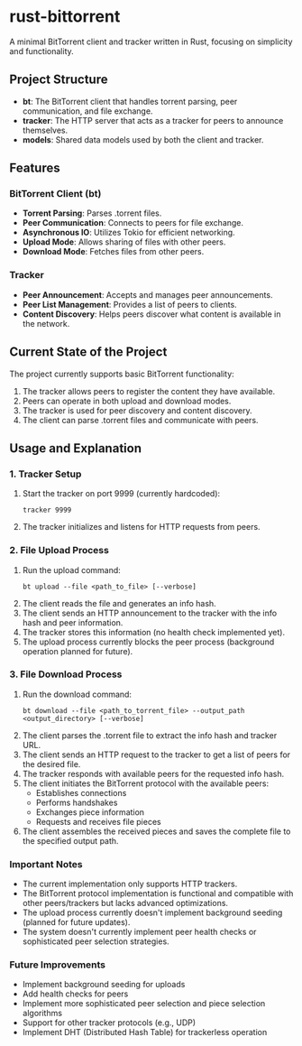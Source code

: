 # rust-bittorrent

A minimal BitTorrent client and tracker written in Rust, focusing on simplicity and functionality.

## Project Structure

- **bt**: The BitTorrent client that handles torrent parsing, peer communication, and file exchange.
- **tracker**: The HTTP server that acts as a tracker for peers to announce themselves.
- **models**: Shared data models used by both the client and tracker.

## Features

### BitTorrent Client (bt)

- **Torrent Parsing**: Parses .torrent files.
- **Peer Communication**: Connects to peers for file exchange.
- **Asynchronous IO**: Utilizes Tokio for efficient networking.
- **Upload Mode**: Allows sharing of files with other peers.
- **Download Mode**: Fetches files from other peers.

### Tracker

- **Peer Announcement**: Accepts and manages peer announcements.
- **Peer List Management**: Provides a list of peers to clients.
- **Content Discovery**: Helps peers discover what content is available in the network.

## Current State of the Project

The project currently supports basic BitTorrent functionality:

1. The tracker allows peers to register the content they have available.
2. Peers can operate in both upload and download modes.
3. The tracker is used for peer discovery and content discovery.
4. The client can parse .torrent files and communicate with peers.

## Usage and Explanation

### 1. Tracker Setup

1. Start the tracker on port 9999 (currently hardcoded):
   ```
   tracker 9999
   ```
2. The tracker initializes and listens for HTTP requests from peers.

### 2. File Upload Process

1. Run the upload command:
   ```
   bt upload --file <path_to_file> [--verbose]
   ```
2. The client reads the file and generates an info hash.
3. The client sends an HTTP announcement to the tracker with the info hash and peer information.
4. The tracker stores this information (no health check implemented yet).
5. The upload process currently blocks the peer process (background operation planned for future).

### 3. File Download Process

1. Run the download command:
   ```
   bt download --file <path_to_torrent_file> --output_path <output_directory> [--verbose]
   ```
2. The client parses the .torrent file to extract the info hash and tracker URL.
3. The client sends an HTTP request to the tracker to get a list of peers for the desired file.
4. The tracker responds with available peers for the requested info hash.
5. The client initiates the BitTorrent protocol with the available peers:
   - Establishes connections
   - Performs handshakes
   - Exchanges piece information
   - Requests and receives file pieces
6. The client assembles the received pieces and saves the complete file to the specified output path.

### Important Notes

- The current implementation only supports HTTP trackers.
- The BitTorrent protocol implementation is functional and compatible with other peers/trackers but lacks advanced optimizations.
- The upload process currently doesn't implement background seeding (planned for future updates).
- The system doesn't currently implement peer health checks or sophisticated peer selection strategies.

### Future Improvements

- Implement background seeding for uploads
- Add health checks for peers
- Implement more sophisticated peer selection and piece selection algorithms
- Support for other tracker protocols (e.g., UDP)
- Implement DHT (Distributed Hash Table) for trackerless operation

